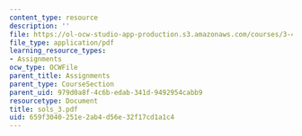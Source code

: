 ```yaml
---
content_type: resource
description: ''
file: https://ol-ocw-studio-app-production.s3.amazonaws.com/courses/3-45-magnetic-materials-spring-2004/659f3040251e2ab4d56e32f17cd1a1c4_sols_3.pdf
file_type: application/pdf
learning_resource_types:
- Assignments
ocw_type: OCWFile
parent_title: Assignments
parent_type: CourseSection
parent_uid: 979d0a8f-4c6b-edab-341d-9492954cabb9
resourcetype: Document
title: sols_3.pdf
uid: 659f3040-251e-2ab4-d56e-32f17cd1a1c4
---
```

